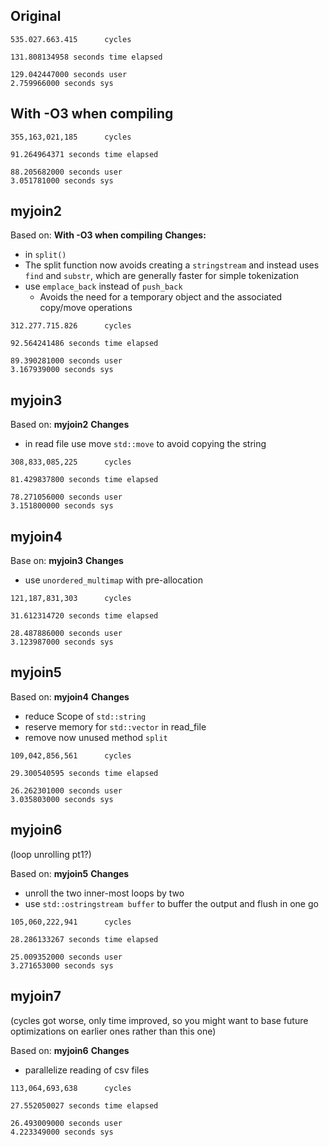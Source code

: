## Original
```
535.027.663.415      cycles

131.808134958 seconds time elapsed

129.042447000 seconds user
2.759966000 seconds sys
```

## With -O3 when compiling
```
355,163,021,185      cycles

91.264964371 seconds time elapsed

88.205682000 seconds user
3.051781000 seconds sys
```

## myjoin2
Based on: **With -O3 when compiling**
**Changes:**
* in `split()`
* The split function now avoids creating a `stringstream` and instead uses `find` and `substr`, which are generally faster for simple tokenization
* use `emplace_back` instead of `push_back`
    * Avoids the need for a temporary object and the associated copy/move operations
```
312.277.715.826      cycles

92.564241486 seconds time elapsed

89.390281000 seconds user
3.167939000 seconds sys
```

## myjoin3
Based on: **myjoin2**
**Changes**
* in read file use move `std::move` to avoid copying the string

```
308,833,085,225      cycles

81.429837800 seconds time elapsed

78.271056000 seconds user
3.151800000 seconds sys
```

## myjoin4
Base on: **myjoin3**
**Changes**
* use `unordered_multimap` with pre-allocation

```
121,187,831,303      cycles

31.612314720 seconds time elapsed

28.487886000 seconds user
3.123987000 seconds sys
```

## myjoin5
Based on: **myjoin4**
**Changes**
* reduce Scope of `std::string`
* reserve memory for `std::vector` in read_file
* remove now unused method `split`

```
109,042,856,561      cycles        

29.300540595 seconds time elapsed

26.262301000 seconds user
3.035803000 seconds sys
```

## myjoin6
(loop unrolling pt1?) 

Based on: **myjoin5**
**Changes**
* unroll the two inner-most loops by two
* use `std::ostringstream buffer` to buffer the output and flush in one go

```
105,060,222,941      cycles         

28.286133267 seconds time elapsed

25.009352000 seconds user
3.271653000 seconds sys
```

## myjoin7
(cycles got worse, only time improved, so you might want to base future optimizations on earlier ones rather than this one)

Based on: **myjoin6**
**Changes**
* parallelize reading of csv files

```
113,064,693,638      cycles         

27.552050027 seconds time elapsed

26.493009000 seconds user
4.223349000 seconds sys
```
